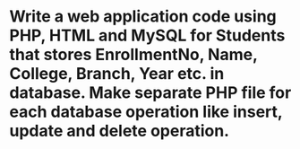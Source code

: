 # Write a web application code using PHP, HTML and MySQL for Students that stores EnrollmentNo, Name, College, Branch, Year etc. in database. Make separate PHP file for each database operation like insert, update and delete operation.
